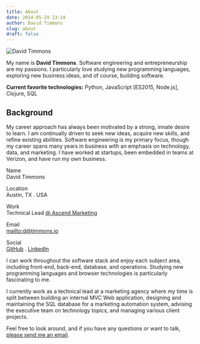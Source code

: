```yaml
---
title: About
date: 2014-05-29 23:19
author: David Timmons
slug: about
draft: false
---
```


![David Timmons][1]

My name is **David Timmons**. Software engineering and entrepreneurship
are my passions. I particularly love studying new programming languages,
exploring new business ideas, and of course, building software.

**Current favorite technologies:**
Python, JavaScript \[ES2015, Node.js\], Clojure, SQL

## Background

My career approach has always been motivated by a strong, innate desire
to learn. I am continually driven to seek new ideas, acquire new skills,
and refine existing abilities. Software engineering is my primary focus,
though my career spans many years in business with an emphasis on
technology, data, and marketing. I have worked at startups, been
embedded in teams at Verizon, and have run my own business.

<span class="about-bio">
  Name<br />
  David Timmons

  Location<br />
  Austin, TX . USA

  Work<br />
  Technical Lead [@ Ascend Marketing][2]

  Email<br />
  <mailto:d@timmons.io>

  Social<br />
  [GitHub][] . [LinkedIn][]
</span>

I can work throughout the software stack and enjoy each subject area,
including front-end, back-end, database, and operations. Studying new
programming languages and browser technologies is particularly
fascinating to me.

I currently work as a technical lead at a marketing agency where my time
is split between building an internal MVC Web application, designing and
maintaining the SQL database for a marketing automation system, advising
the executive team on technology topics, and managing various client
projects.

Feel free to look around, and if you have any questions or want to talk,
[please send me an email][3].


[1]: {{imagePath}}2014/05/david-timmons.jpg
  "That's me, David Timmons."

[2]: http://www.ascend.marketing/#welcome
  "Click here to visit the Ascend Marketing website."

[3]: mailto:d@timmons.io
  "Click here to email me."

[GitHub]: https://github.com/davidtimmons
  "Click here to visit my GitHub profile."

[LinkedIn]: https://www.linkedin.com/in/davidtimmons
  "Click here to visit my LinkedIn profile."
